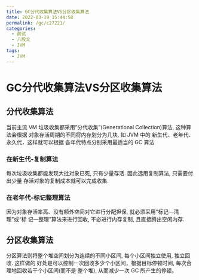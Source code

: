 ```yaml
---
title: GC分代收集算法VS分区收集算法
date: 2022-03-19 15:44:58
permalink: /gc/c27221/
categories:
  - 面试
  - 八股文
  - JVM
tags:
  - JVM
---
```

  
# GC分代收集算法VS分区收集算法

## 分代收集算法
当前主流 VM 垃圾收集都采用”分代收集”(Generational Collection)算法, 这种算法会根据 对象存活周期的不同将内存划分为几块, 如 JVM 中的 新生代、老年代、永久代，这样就可以根据 各年代特点分别采用最适当的 GC 算法

### 在新生代-复制算法
每次垃圾收集都能发现大批对象已死, 只有少量存活. 因此选用复制算法, 只需要付出少量 存活对象的复制成本就可以完成收集.
### 在老年代-标记整理算法
因为对象存活率高、没有额外空间对它进行分配担保, 就必须采用“标记—清理”或“标 记—整理”算法来进行回收, 不必进行内存复制, 且直接腾出空闲内存.
## 分区收集算法
分区算法则将整个堆空间划分为连续的不同小区间, 每个小区间独立使用, 独立回收. 这样做的  好处是可以控制一次回收多少个小区间，根据目标停顿时间, 每次合理地回收若干个小区间(而不是 整个堆), 从而减少一次 GC 所产生的停顿。

